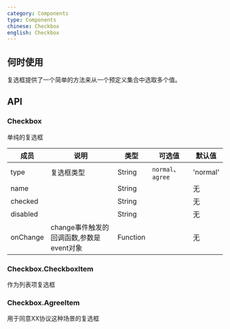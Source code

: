 ```yaml
---
category: Components
type: Components
chinese: Checkbox
english: Checkbox
---
```





## 何时使用

复选框提供了一个简单的方法来从一个预定义集合中选取多个值。

## API

### Checkbox

单纯的复选框

| 成员        | 说明           | 类型       |  可选值        | 默认值       |
|------------|----------------|----------|----------|--------------|
| type    | 复选框类型 | String |  `normal`、 `agree` |   'normal'  |
| name    |         | String |   | 无  |
| checked    |        | String |   | 无  |
| disabled      |         | String | |  无  |
| onChange    | change事件触发的回调函数,参数是event对象 | Function | |   无  |

### Checkbox.CheckboxItem

作为列表项复选框

### Checkbox.AgreeItem

用于同意XX协议这种场景的复选框

